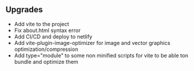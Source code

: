 ## Upgrades

- Add vite to the project
- Fix about.html syntax error
- Add CI/CD and deploy to netlify
- Add vite-plugin-image-optimizer for image and vector graphics optimization/compression
- Add type="module" to some non minified scripts for vite to be able ton bundle and optimize them